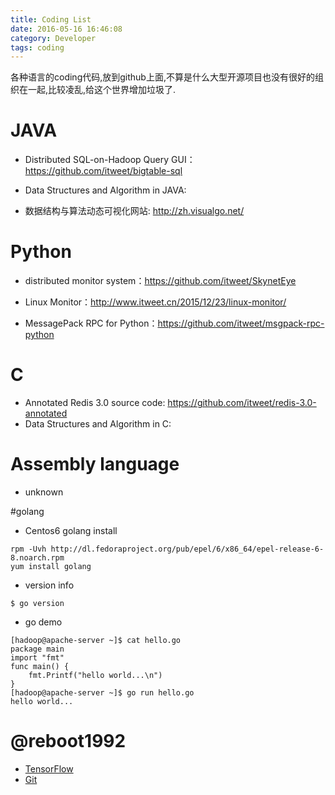 ```yaml
---
title: Coding List
date: 2016-05-16 16:46:08
category: Developer
tags: coding
---
```

各种语言的coding代码,放到github上面,不算是什么大型开源项目也没有很好的组织在一起,比较凌乱,给这个世界增加垃圾了.

# JAVA
- Distributed SQL-on-Hadoop Query GUI：https://github.com/itweet/bigtable-sql 

- Data Structures and Algorithm in JAVA: 

- 数据结构与算法动态可视化网站: http://zh.visualgo.net/

# Python
  - distributed monitor system：https://github.com/itweet/SkynetEye

  - Linux Monitor：http://www.itweet.cn/2015/12/23/linux-monitor/

  - MessagePack RPC for Python：https://github.com/itweet/msgpack-rpc-python

# C
- Annotated Redis 3.0 source code: https://github.com/itweet/redis-3.0-annotated
- Data Structures and Algorithm in C:  

# Assembly language
- unknown

#golang

- Centos6 golang install
```
rpm -Uvh http://dl.fedoraproject.org/pub/epel/6/x86_64/epel-release-6-8.noarch.rpm
yum install golang
```

- version info
```
$ go version
```

- go demo
```
[hadoop@apache-server ~]$ cat hello.go 
package main
import "fmt"
func main() {
    fmt.Printf("hello world...\n")
}
[hadoop@apache-server ~]$ go run hello.go 
hello world...
```

# @reboot1992
- [TensorFlow](http://my.oschina.net/yilian/blog/664632)
- [Git](https://codingstyle.cn/topics/178)


